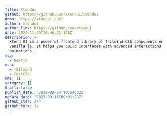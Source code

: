 ```yaml
---
title: Xtendui
github: https://github.com/xtendui/xtendui
demo: https://xtendui.com/
author: xtendui
author_link: https://github.com/xtendui
date: 2023-11-30T16:46:32.126Z
description: >-
  Xtend UI is a powerful frontend library of Tailwind CSS components enhanced by
  vanilla js. It helps you build interfaces with advanced interactions and
  animations.
ssg:
  - Nextjs
css:
  - Tailwind
  - PostCSS
cms: []
category: []
draft: false
publish_date: '2018-02-24T10:54:32Z'
update_date: '2023-09-13T09:31:20Z'
github_star: 374
github_fork: 14
---
```


